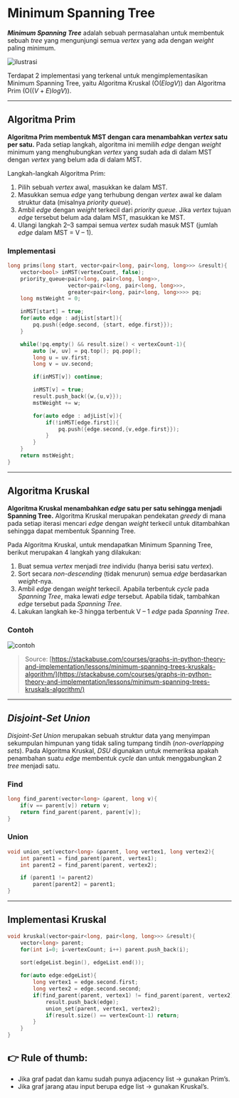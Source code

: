 # Minimum Spanning Tree

***Minimum Spanning Tree*** adalah sebuah permasalahan untuk membentuk sebuah *tree* yang mengunjungi semua *vertex* yang ada dengan *weight* paling minimum.

![ilustrasi](https://user-images.githubusercontent.com/86661387/230758011-459c577d-0bba-4a86-b50f-6d6b3f5db727.png)

Terdapat 2 implementasi yang terkenal untuk mengimplementasikan Minimum Spanning Tree, yaitu Algoritma Kruskal (O($E log V$)) dan Algoritma Prim (O($(V+E) log V$)).

---

## Algoritma Prim

**Algoritma Prim membentuk MST dengan cara menambahkan *vertex* satu per satu.**
Pada setiap langkah, algoritma ini memilih *edge* dengan *weight* minimum yang menghubungkan *vertex* yang sudah ada di dalam MST dengan *vertex* yang belum ada di dalam MST.

Langkah-langkah Algoritma Prim:

1. Pilih sebuah *vertex* awal, masukkan ke dalam MST.
2. Masukkan semua *edge* yang terhubung dengan *vertex* awal ke dalam struktur data (misalnya *priority queue*).
3. Ambil *edge* dengan *weight* terkecil dari *priority queue*. Jika *vertex* tujuan *edge* tersebut belum ada dalam MST, masukkan ke MST.
4. Ulangi langkah 2–3 sampai semua *vertex* sudah masuk MST (jumlah *edge* dalam MST = V – 1).


### Implementasi

```c++
long prims(long start, vector<pair<long, pair<long, long>>> &result){
    vector<bool> inMST(vertexCount, false);
    priority_queue<pair<long, pair<long, long>>,
                   vector<pair<long, pair<long, long>>>,
                   greater<pair<long, pair<long, long>>>> pq;
    long mstWeight = 0;

    inMST[start] = true;
    for(auto edge : adjList[start]){
        pq.push({edge.second, {start, edge.first}});
    }

    while(!pq.empty() && result.size() < vertexCount-1){
        auto [w, uv] = pq.top(); pq.pop();
        long u = uv.first;
        long v = uv.second;

        if(inMST[v]) continue;

        inMST[v] = true;
        result.push_back({w,{u,v}});
        mstWeight += w;

        for(auto edge : adjList[v]){
            if(!inMST[edge.first]){
                pq.push({edge.second,{v,edge.first}});
            }
        }
    }
    return mstWeight;
}
```

---

## Algoritma Kruskal

**Algoritma Kruskal menambahkan *edge* satu per satu sehingga menjadi Spanning Tree.**
Algoritma Kruskal merupakan pendekatan *greedy* di mana pada setiap iterasi mencari *edge* dengan *weight* terkecil untuk ditambahkan sehingga dapat membentuk Spanning Tree.

Pada Algoritma Kruskal, untuk mendapatkan Minimum Spanning Tree, berikut merupakan 4 langkah yang dilakukan:

1. Buat semua *vertex* menjadi *tree* individu (hanya berisi satu *vertex*).
2. Sort secara *non-descending* (tidak menurun) semua *edge* berdasarkan *weight*-nya.
3. Ambil *edge* dengan *weight* terkecil. Apabila terbentuk *cycle* pada *Spanning Tree*, maka lewati *edge* tersebut. Apabila tidak, tambahkan *edge* tersebut pada *Spanning Tree*.
4. Lakukan langkah ke-3 hingga terbentuk V – 1 *edge* pada *Spanning Tree*.

### Contoh

![contoh](https://s3.stackabuse.com/media/articles/graphs-in-python-minimum-spanning-trees-kruskals-algorithm-6.gif)

> Source: [https://stackabuse.com/courses/graphs-in-python-theory-and-implementation/lessons/minimum-spanning-trees-kruskals-algorithm/](https://stackabuse.com/courses/graphs-in-python-theory-and-implementation/lessons/minimum-spanning-trees-kruskals-algorithm/)

---

## *Disjoint-Set Union*

*Disjoint-Set Union* merupakan sebuah struktur data yang menyimpan sekumpulan himpunan yang tidak saling tumpang tindih (*non-overlapping sets*). Pada Algoritma Kruskal, *DSU* digunakan untuk memeriksa apakah penambahan suatu *edge* membentuk *cycle* dan untuk menggabungkan 2 *tree* menjadi satu.

### Find

```c++
long find_parent(vector<long> &parent, long v){
    if(v == parent[v]) return v;
    return find_parent(parent, parent[v]);
}
```

### Union

```c++
void union_set(vector<long> &parent, long vertex1, long vertex2){
    int parent1 = find_parent(parent, vertex1);
    int parent2 = find_parent(parent, vertex2);

    if (parent1 != parent2)
        parent[parent2] = parent1;
}
```

---

## Implementasi Kruskal

```c++
void kruskal(vector<pair<long, pair<long, long>>> &result){
    vector<long> parent;
    for(int i=0; i<vertexCount; i++) parent.push_back(i);

    sort(edgeList.begin(), edgeList.end());
    
    for(auto edge:edgeList){
        long vertex1 = edge.second.first;
        long vertex2 = edge.second.second;
        if(find_parent(parent, vertex1) != find_parent(parent, vertex2)){
            result.push_back(edge);
            union_set(parent, vertex1, vertex2);
            if(result.size() == vertexCount-1) return;
        }
    }
}
```

## 👉 Rule of thumb:

- Jika graf padat dan kamu sudah punya adjacency list → gunakan Prim’s.
- Jika graf jarang atau input berupa edge list → gunakan Kruskal’s.